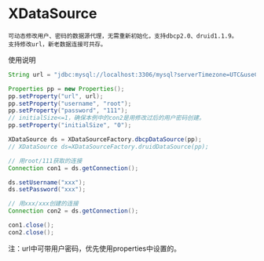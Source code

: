 # XDataSource
	可动态修改用户、密码的数据源代理，无需重新初始化，支持dbcp2.0、druid1.1.9。
	支持修改url，新老数据连接可共存。

使用说明

```java
String url = "jdbc:mysql://localhost:3306/mysql?serverTimezone=UTC&useCursorFetch=true";

Properties pp = new Properties();
pp.setProperty("url", url);
pp.setProperty("username", "root");
pp.setProperty("password", "111");
// initialSize<=1，确保本例中的con2是用修改过后的用户密码创建。
pp.setProperty("initialSize", "0");

XDataSource ds = XDataSourceFactory.dbcpDataSource(pp);
// XDataSource ds=XDataSourceFactory.druidDataSource(pp);

// 用root/111获取的连接
Connection con1 = ds.getConnection();

ds.setUsername("xxx");
ds.setPassword("xxx");

// 用xxx/xxx创建的连接
Connection con2 = ds.getConnection();

con1.close();
con2.close();
```

注：url中可带用户密码，优先使用properties中设置的。
